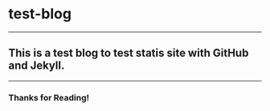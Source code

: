 # test-blog
---
## This is a test blog to test statis site with GitHub and Jekyll.
---

### Thanks for Reading!
